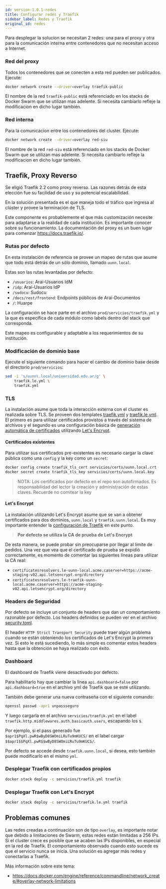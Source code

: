 ```yaml
---
id: version-1.0.1-redes
title: Configurar redes y Traefik
sidebar_label: Redes y Traefik
original_id: redes
---
```


Para desplegar la solucion se necesitan 2 redes: una para el proxy y otra para la comunicación interna entre contenedores que no necesitan acceso a Internet.


### Red del proxy

Todos los contenedores que se conecten a esta red pueden ser publicados. Ejecute:

```bash
docker network create --driver=overlay traefik-public
```
El nombre de la red `traefik-public` está referenciado en los stacks de Docker Swarm que se utilizan mas adelente. Si necesita cambiarlo refleje la modificacion en dicho lugar también.

### Red interna
Para la comunicacion entre los contenedores del cluster. Ejecute:
```bash
docker network create --driver=overlay red-siu
```
El nombre de la red `red-siu` está referenciado en los stacks de Docker Swarm que se utilizan mas adelente. Si necesita cambiarlo refleje la modificacion en dicho lugar también.

## Traefik, Proxy Reverso
Se eligió Traefik 2.2 como proxy reverso. Las razones detrás de esta elección fue su facilidad de uso y su potencial escalabilidad.

En la solución presentada es el que maneja todo el tráfico que ingresa al clúster y provee la terminación de TLS.

Este componente es probablemente el que más customización necesite para adaptarse a la realidad de cada institución. Es importante conocer sobre su funcionamiento. La documentación del proxy es un buen lugar para comenzar https://docs.traefik.io/.

### Rutas por defecto
En esta instalación de referencia se provee un mapeo de rutas que asume que todo está detrás de un sólo dominio, llamado `uunn.local`.

Estas son las rutas levantadas por defecto:
 * `/usuarios`: Araí-Usuarios IdM
 * `/idp`: Araí-Usuarios IdP
 * `/sudocu`: Sudocu
 * `/docs/rest/frontend`: Endpoints públicos de Araí-Documentos
 * `/`: Huarpe

La configuración se hace parte en el archivo `prod/servicios/traefik.yml` y la que es específica de cada módulo como labels dentro del stack que corresponda.

Este mapeo es configurable y adaptable a los requerimientos de su institución. 

### Modificación de dominio base
Ejecute el siguiente comando para hacer el cambio de dominio base desde el directorio `prod/servicios`:
```bash
sed -i 's/uunn\.local/universidad.edu.ar/g' \
    traefik.le.yml \
    traefik.yml
```

### TLS
La instalación asume que toda la interacción externa con el cluster es realizada sobre TLS. Se proveen dos templates [traefik.yml](https://hub.siu.edu.ar/siu/expedientes/-/blob/master/prod/servicios/traefik.yml) y [traefik.le.yml](https://hub.siu.edu.ar/siu/expedientes/-/blob/master/prod/servicios/traefik.le.yml). El primero es para utilizar certificados provistos a través del sistema de archivos y el segundo es una configuración básica de [generación automática de certificados](https://docs.traefik.io/https/acme/) utilizando [Let's Encrypt](https://letsencrypt.org/). 

#### Certificados existentes
Para utilizar sus certificados pre-existentes es necesario cargar la clave pública como una `config` y la key como un `secret`:
```bash
docker config create traefik_tls_cert servicios/certs/uunn.local.crt
docker secret create traefik_tls_key servicios/certs/uunn.local.key
```

> NOTA: Los certificados por defecto en el repo son autofirmados. Es responsabilidad del lector la creación y administración de estas claves. Recuerde no comitear la key

#### Let's Encrypt
La instalación utilizando Let's Encrypt asume que se van a obtener certificados para dos dominios, `uunn.local` y `traefik.uunn.local`. Es muy importante entender la [configuración de Traefik](https://docs.traefik.io/https/acme/) en este punto.

> **Por defecto se utiliza la CA de prueba de Let's Encrypt**

De esta manera, se puede probar sin preocuparse por llegar al límite de pedidos. Una vez que vea que el certificado de prueba se expidió correctamente, es momento de comentar las siguientes líneas para utilizar la CA real:

* `certificatesresolvers.le-uunn-local.acme.caserver=https://acme-staging-v02.api.letsencrypt.org/directory`
* `certificatesresolvers.le-traefik-uunn-local.acme.caserver=https://acme-staging-v02.api.letsencrypt.org/directory`

### Headers de Seguridad
Por defecto se incluye un conjunto de headers que dan un comportamiento razonable por defecto. Los headers definidos se pueden ver en el archivo [security.toml](https://hub.siu.edu.ar/siu/expedientes/-/blob/master/prod/servicios/security.toml).

El header `HTTP Strict Transport Security` puede traer algún problema cuando se están obteniendo los certificados de Let's Encrypt la primera vez. Si esto le está sucediendo, lo más simple es comentar estos headers hasta que la obtención se haya realizado con éxito.

### Dashboard
El dashboard de Traefik viene desactivado por defecto. 

Para habilitarlo hay que cambiar la línea `api.dashboard=false` por `api.dashboard=true` en el archivo yml de Traefik que se esté utilizando.

También debe generar una nueva contraseña con el siguiente comando:
```bash
openssl passwd -apr1 unpassseguro
```
Y luego cargarla en el archivo `servicios/traefik.yml` en el label `traefik.http.middlewares.auth.basicauth.users`, escapando los `$`.

Por ejemplo, si el pass generado fue `$apr1$PqXl.pwR$wByD8SWOmiLRuTu9mKUCS/` en el label cargar `$$apr1$$PqXl.pwR$$wByD8SWOmiLRuTu9mKUCS/`.

Por defecto se accede desde `traefik.uunn.local`, si desea, esto también puede modificarlo en el mismo `yml`.

### Desplegar Traefik con certificados propios
```bash
docker stack deploy -c servicios/traefik.yml traefik
```

### Desplegar Traefik con Let's Encrypt
```bash
docker stack deploy -c servicios/traefik.le.yml traefik
```

## Problemas comunes
Las redes creadas a continuación son de tipo `overlay`, es importante notar que debido a limitaciones de Swarm, estas redes están limitadas a 256 IPs. Si el cluster crece es posible que se acaben las IPs disponibles, en especial en la red de Traefik. El comportamiento observado cuando esto sucede es que el servicio nunca se inicia. Una solución es agregar más redes y conectarlas a Traefik.

Más información sobre este tema:
 * https://docs.docker.com/engine/reference/commandline/network_create/#overlay-network-limitations

